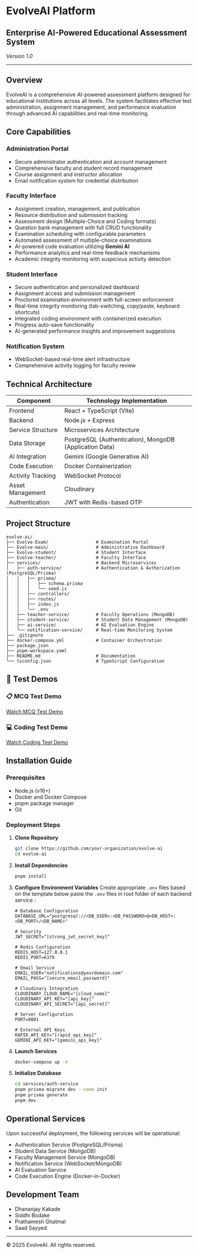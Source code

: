 # EvolveAI Platform

## Enterprise AI-Powered Educational Assessment System

*Version 1.0*

---

## Overview

EvolveAI is a comprehensive AI-powered assessment platform designed for educational institutions across all levels. The system facilitates effective test administration, assignment management, and performance evaluation through advanced AI capabilities and real-time monitoring.

## Core Capabilities

### Administration Portal
- Secure administrator authentication and account management
- Comprehensive faculty and student record management
- Course assignment and instructor allocation
- Email notification system for credential distribution

### Faculty Interface
- Assignment creation, management, and publication
- Resource distribution and submission tracking
- Assessment design (Multiple-Choice and Coding formats)
- Question bank management with full CRUD functionality
- Examination scheduling with configurable parameters
- Automated assessment of multiple-choice examinations
- AI-powered code evaluation utilizing **Gemini AI**
- Performance analytics and real-time feedback mechanisms
- Academic integrity monitoring with suspicious activity detection

### Student Interface
- Secure authentication and personalized dashboard
- Assignment access and submission management
- Proctored examination environment with full-screen enforcement
- Real-time integrity monitoring (tab-switching, copy/paste, keyboard shortcuts)
- Integrated coding environment with containerized execution
- Progress auto-save functionality
- AI-generated performance insights and improvement suggestions

### Notification System
- WebSocket-based real-time alert infrastructure
- Comprehensive activity logging for faculty review

## Technical Architecture

| Component         | Technology Implementation                |
|-------------------|-----------------------------------------|
| Frontend          | React + TypeScript (Vite)               |
| Backend           | Node.js + Express                       |
| Service Structure | Microservices Architecture              |
| Data Storage      | PostgreSQL (Authentication), MongoDB (Application Data) |
| AI Integration    | Gemini (Google Generative AI)           |
| Code Execution    | Docker Containerization                 |
| Activity Tracking | WebSocket Protocol                      |
| Asset Management  | Cloudinary                              |
| Authentication    | JWT with Redis-based OTP                |

## Project Structure

```
evolve-ai/  
├── Evolve-Exam/                  # Examination Portal
├── Evolve-main/                  # Administrative Dashboard
├── Evolve-student/               # Student Interface
├── Evolve-teacher/               # Faculty Interface
├── services/                     # Backend Microservices
│   ├── auth-service/             # Authentication & Authorization (PostgreSQL/Prisma)
│   │   ├── prisma/
│   │   │   ├── schema.prisma
│   │   │   └── seed.js
│   │   ├── controllers/
│   │   ├── routes/
│   │   ├── index.js
│   │   └── .env    
│   ├── teacher-service/          # Faculty Operations (MongoDB)
│   ├── student-service/          # Student Data Management (MongoDB)
│   ├── ai-service/               # AI Evaluation Engine
│   └── notification-service/     # Real-time Monitoring System
├── .gitignore
├── docker-compose.yml            # Container Orchestration
├── package.json
├── pnpm-workspace.yaml
├── README.md                     # Documentation
└── tsconfig.json                 # TypeScript Configuration
```


## 🧪 Test Demos

### 📋 MCQ Test Demo
[Watch MCQ Test Demo](./mcq-test-demo.mp4)

### 💻 Coding Test Demo
[Watch Coding Test Demo](./coding-test-demo.mp4)


## Installation Guide

### Prerequisites
- Node.js (v16+)
- Docker and Docker Compose
- pnpm package manager
- Git

### Deployment Steps

1. **Clone Repository**
   ```bash
   git clone https://github.com/your-organization/evolve-ai
   cd evolve-ai
   ```

2. **Install Dependencies**
   ```bash
   pnpm install
   ```

3. **Configure Environment Variables**
   Create appropriate `.env` files based on the template below paste the `.env` files in root folder of each backend service :

   ```
   # Database Configuration
   DATABASE_URL="postgresql://<DB_USER>:<DB_PASSWORD>@<DB_HOST>:<DB_PORT>/<DB_NAME>"

   # Security
   JWT_SECRET="[strong_jwt_secret_key]"

   # Redis Configuration
   REDIS_HOST=127.0.0.1
   REDIS_PORT=6379

   # Email Service
   EMAIL_USER="notifications@yourdomain.com"
   EMAIL_PASS="[secure_email_password]"

   # Cloudinary Integration
   CLOUDINARY_CLOUD_NAME="[cloud_name]"
   CLOUDINARY_API_KEY="[api_key]"
   CLOUDINARY_API_SECRET="[api_secret]"

   # Server Configuration
   PORT=8001

   # External API Keys
   RAPID_API_KEY="[rapid_api_key]"
   GEMINI_API_KEY="[gemini_api_key]"
   ```

4. **Launch Services**
   ```bash
   docker-compose up -d
   ```

5. **Initialize Database**
   ```bash
   cd services/auth-service
   pnpm prisma migrate dev --name init
   pnpm prisma generate
   pnpm dev
   ```

## Operational Services

Upon successful deployment, the following services will be operational:
- Authentication Service (PostgreSQL/Prisma)
- Student Data Service (MongoDB)
- Faculty Management Service (MongoDB)
- Notification Service (WebSocket/MongoDB)
- AI Evaluation Service
- Code Execution Engine (Docker-in-Docker)

## Development Team

- Dhananjay Kakade
- Siddhi Bodake
- Prathamesh Ghatmal
- Saad Sayyed

---

© 2025 EvolveAI. All rights reserved.
